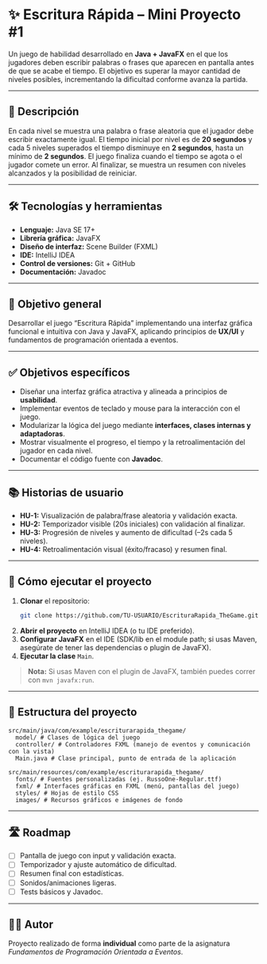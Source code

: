 # ✨ Escritura Rápida – Mini Proyecto #1

Un juego de habilidad desarrollado en **Java + JavaFX** en el que los jugadores deben escribir palabras o frases que aparecen en pantalla antes de que se acabe el tiempo. El objetivo es superar la mayor cantidad de niveles posibles, incrementando la dificultad conforme avanza la partida.

---

## 🎯 Descripción
En cada nivel se muestra una palabra o frase aleatoria que el jugador debe escribir exactamente igual. El tiempo inicial por nivel es de **20 segundos** y cada 5 niveles superados el tiempo disminuye en **2 segundos**, hasta un mínimo de **2 segundos**. El juego finaliza cuando el tiempo se agota o el jugador comete un error. Al finalizar, se muestra un resumen con niveles alcanzados y la posibilidad de reiniciar.

---

## 🛠️ Tecnologías y herramientas
- **Lenguaje:** Java SE 17+
- **Librería gráfica:** JavaFX
- **Diseño de interfaz:** Scene Builder (FXML)
- **IDE:** IntelliJ IDEA
- **Control de versiones:** Git + GitHub
- **Documentación:** Javadoc

---

## 📌 Objetivo general
Desarrollar el juego “Escritura Rápida” implementando una interfaz gráfica funcional e intuitiva con Java y JavaFX, aplicando principios de **UX/UI** y fundamentos de programación orientada a eventos.

---

## ✅ Objetivos específicos
- Diseñar una interfaz gráfica atractiva y alineada a principios de **usabilidad**.
- Implementar eventos de teclado y mouse para la interacción con el juego.
- Modularizar la lógica del juego mediante **interfaces, clases internas y adaptadoras**.
- Mostrar visualmente el progreso, el tiempo y la retroalimentación del jugador en cada nivel.
- Documentar el código fuente con **Javadoc**.

---

## 📚 Historias de usuario
- **HU-1:** Visualización de palabra/frase aleatoria y validación exacta.  
- **HU-2:** Temporizador visible (20s iniciales) con validación al finalizar.  
- **HU-3:** Progresión de niveles y aumento de dificultad (–2s cada 5 niveles).  
- **HU-4:** Retroalimentación visual (éxito/fracaso) y resumen final.  

---

## 🚀 Cómo ejecutar el proyecto
1. **Clonar** el repositorio:
   ```bash
   git clone https://github.com/TU-USUARIO/EscrituraRapida_TheGame.git
   ```
2. **Abrir el proyecto** en IntelliJ IDEA (o tu IDE preferido).
3. **Configurar JavaFX** en el IDE (SDK/lib en el module path; si usas Maven, asegúrate de tener las dependencias o plugin de JavaFX).
4. **Ejecutar la clase** `Main`.

> **Nota:** Si usas Maven con el plugin de JavaFX, también puedes correr con `mvn javafx:run`.

---

## 📂 Estructura del proyecto
```
src/main/java/com/example/escriturarapida_thegame/
  model/ # Clases de lógica del juego 
  controller/ # Controladores FXML (manejo de eventos y comunicación con la vista)
  Main.java # Clase principal, punto de entrada de la aplicación

src/main/resources/com/example/escriturarapida_thegame/
  fonts/ # Fuentes personalizadas (ej. RussoOne-Regular.ttf)
  fxml/ # Interfaces gráficas en FXML (menú, pantallas del juego)
  styles/ # Hojas de estilo CSS
  images/ # Recursos gráficos e imágenes de fondo
```

---

## 🛣️ Roadmap
- [ ] Pantalla de juego con input y validación exacta.
- [ ] Temporizador y ajuste automático de dificultad.
- [ ] Resumen final con estadísticas.
- [ ] Sonidos/animaciones ligeras.
- [ ] Tests básicos y Javadoc.

---

## 👨‍💻 Autor
Proyecto realizado de forma **individual** como parte de la asignatura *Fundamentos de Programación Orientada a Eventos*.
